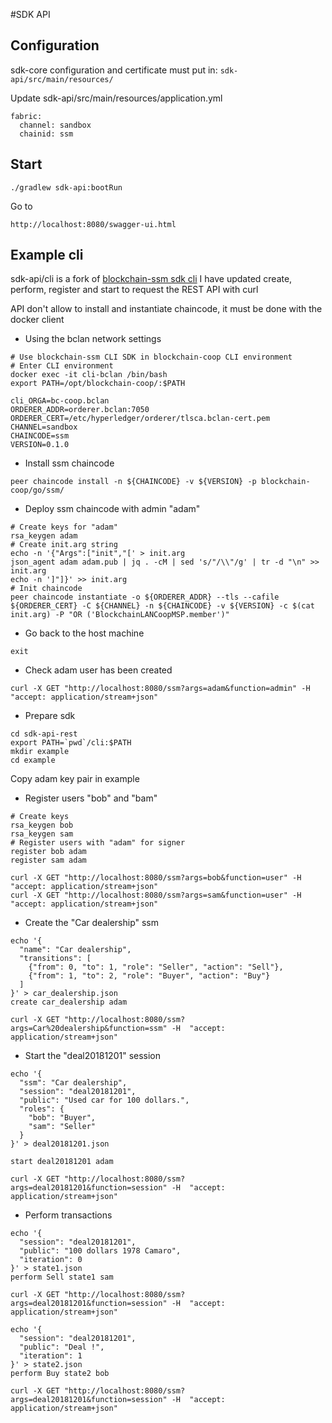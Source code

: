#SDK API

## Configuration
sdk-core configuration and certificate must put in: `sdk-api/src/main/resources/`
  
Update sdk-api/src/main/resources/application.yml
```
fabric:
  channel: sandbox
  chainid: ssm
```

## Start
```
./gradlew sdk-api:bootRun
```

Go to
```
http://localhost:8080/swagger-ui.html
```

## Example cli
sdk-api/cli is a fork of [blockchain-ssm sdk cli](https://github.com/civis-blockchain/blockchain-ssm/tree/master/sdk/cli)
I have updated create, perform, register and start to request the REST API with curl

API don't allow to install and instantiate chaincode, it must be done with the docker client
  * Using the bclan network settings

```
# Use blockchain-ssm CLI SDK in blockchain-coop CLI environment
# Enter CLI environment
docker exec -it cli-bclan /bin/bash
export PATH=/opt/blockchain-coop/:$PATH
```

```
cli_ORGA=bc-coop.bclan
ORDERER_ADDR=orderer.bclan:7050
ORDERER_CERT=/etc/hyperledger/orderer/tlsca.bclan-cert.pem
CHANNEL=sandbox
CHAINCODE=ssm
VERSION=0.1.0
```

  * Install ssm chaincode

```
peer chaincode install -n ${CHAINCODE} -v ${VERSION} -p blockchain-coop/go/ssm/
```

  * Deploy ssm chaincode with admin "adam"

```
# Create keys for "adam"
rsa_keygen adam
# Create init.arg string
echo -n '{"Args":["init","[' > init.arg
json_agent adam adam.pub | jq . -cM | sed 's/"/\\"/g' | tr -d "\n" >> init.arg
echo -n ']"]}' >> init.arg
# Init chaincode
peer chaincode instantiate -o ${ORDERER_ADDR} --tls --cafile ${ORDERER_CERT} -C ${CHANNEL} -n ${CHAINCODE} -v ${VERSION} -c $(cat init.arg) -P "OR ('BlockchainLANCoopMSP.member')"
```

  * Go back to the host machine
```
exit
```

  * Check adam user has been created
```
curl -X GET "http://localhost:8080/ssm?args=adam&function=admin" -H  "accept: application/stream+json"
```

* Prepare sdk

```
cd sdk-api-rest
export PATH=`pwd`/cli:$PATH
mkdir example
cd example
```
Copy adam key pair in example

* Register users "bob" and "bam"
```
# Create keys
rsa_keygen bob
rsa_keygen sam
# Register users with "adam" for signer
register bob adam
register sam adam
```

```
curl -X GET "http://localhost:8080/ssm?args=bob&function=user" -H  "accept: application/stream+json"
curl -X GET "http://localhost:8080/ssm?args=sam&function=user" -H  "accept: application/stream+json"
```

  * Create the "Car dealership" ssm

```
echo '{
  "name": "Car dealership",
  "transitions": [
    {"from": 0, "to": 1, "role": "Seller", "action": "Sell"},
    {"from": 1, "to": 2, "role": "Buyer", "action": "Buy"}
  ]
}' > car_dealership.json
create car_dealership adam
```

```
curl -X GET "http://localhost:8080/ssm?args=Car%20dealership&function=ssm" -H  "accept: application/stream+json"

```

  * Start the "deal20181201" session

```
echo '{
  "ssm": "Car dealership",
  "session": "deal20181201",
  "public": "Used car for 100 dollars.",
  "roles": {
    "bob": "Buyer",
    "sam": "Seller"
  }
}' > deal20181201.json

start deal20181201 adam
```

```
curl -X GET "http://localhost:8080/ssm?args=deal20181201&function=session" -H  "accept: application/stream+json"
```

  * Perform transactions 

```
echo '{
  "session": "deal20181201",
  "public": "100 dollars 1978 Camaro",
  "iteration": 0
}' > state1.json
perform Sell state1 sam
```

```
curl -X GET "http://localhost:8080/ssm?args=deal20181201&function=session" -H  "accept: application/stream+json"
```

```
echo '{
  "session": "deal20181201",
  "public": "Deal !",
  "iteration": 1
}' > state2.json
perform Buy state2 bob
```

```
curl -X GET "http://localhost:8080/ssm?args=deal20181201&function=session" -H  "accept: application/stream+json"
```

